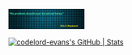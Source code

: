 ![muuocodes](/home.png)

[![codelord-evans's GitHub | Stats](https://stats.quira.sh/codelord-evans/github?theme=dark)](https://quira.sh?utm_source=widgets&utm_campaign=codelord-evans)
